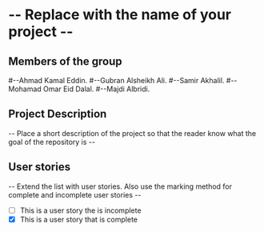 # -- Replace with the name of your project --

## Members of the group

#--Ahmad Kamal  Eddin.
#--Gubran Alsheikh Ali.
#--Samir Akhalil.
#--Mohamad Omar Eid Dalal.
#--Majdi Albridi.

## Project Description
-- Place a short description of the project so that the reader know what the goal of the repository is --

## User stories
-- Extend the list with user stories. Also use the marking method for complete and incomplete user stories --

- [ ] This is a user story the is incomplete 
- [X] This is a user story that is complete
